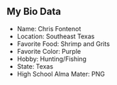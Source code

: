 ## My Bio Data

* Name: Chris Fontenot
* Location: Southeast Texas
* Favorite Food: Shrimp and Grits
* Favorite Color: Purple
* Hobby: Hunting/Fishing
* State: Texas
* High School Alma Mater: PNG
